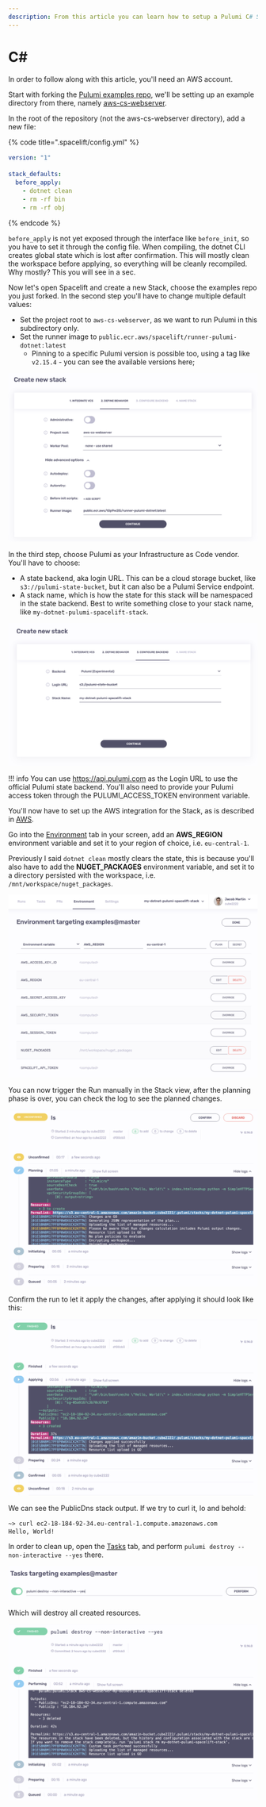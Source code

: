```yaml
---
description: From this article you can learn how to setup a Pulumi C# Stack in Spacelift
---
```


# C\#

In order to follow along with this article, you'll need an AWS account.

Start with forking the [Pulumi examples repo](https://github.com/pulumi/examples), we'll be setting up an example directory from there, namely [aws-cs-webserver](https://github.com/pulumi/examples/tree/master/aws-cs-webserver).

In the root of the repository (not the aws-cs-webserver directory), add a new file:

{% code title=".spacelift/config.yml" %}
```yaml
version: "1"

stack_defaults:
  before_apply:
    - dotnet clean
    - rm -rf bin
    - rm -rf obj
```
{% endcode %}

`before_apply` is not yet exposed through the interface like `before_init`, so you have to set it through the config file. When compiling, the dotnet CLI creates global state which is lost after confirmation. This will mostly clean the workspace before applying, so everything will be cleanly recompiled. Why mostly? This you will see in a sec.

Now let's open Spacelift and create a new Stack, choose the examples repo you just forked. In the second step you'll have to change multiple default values:

* Set the project root to `aws-cs-webserver`, as we want to run Pulumi in this subdirectory only.
* Set the runner image to `public.ecr.aws/spacelift/runner-pulumi-dotnet:latest`&#x20;
  * Pinning to a specific Pulumi version is possible too, using a tag like `v2.15.4` - you can see the available versions here;

![Define behavior.](<../../../assets/screenshots/image (41).png>)

In the third step, choose Pulumi as your Infrastructure as Code vendor. You'll have to choose:

* A state backend, aka login URL. This can be a cloud storage bucket, like `s3://pulumi-state-bucket`, but it can also be a Pulumi Service endpoint.&#x20;
* A stack name, which is how the state for this stack will be namespaced in the state backend. Best to write something close to your stack name, like `my-dotnet-pulumi-spacelift-stack`.

![Configure backend.](<../../../assets/screenshots/image (38).png>)

!!! info
    You can use https://api.pulumi.com as the Login URL to use the official Pulumi state backend. You'll also need to provide your Pulumi access token through the PULUMI\_ACCESS\_TOKEN environment variable.

You'll now have to set up the AWS integration for the Stack, as is described in [AWS](../../../integrations/cloud-providers/aws.md#setting-up-aws-integration).

Go into the [Environment](../../../concepts/configuration/environment.md) tab in your screen, add an **AWS\_REGION** environment variable and set it to your region of choice, i.e. `eu-central-1`.

Previously I said `dotnet clean` mostly clears the state, this is because you'll also have to add the **NUGET\_PACKAGES** environment variable, and set it to a directory persisted with the workspace, i.e. `/mnt/workspace/nuget_packages`.

![Configure environment.](<../../../assets/screenshots/image (25).png>)

You can now trigger the Run manually in the Stack view, after the planning phase is over, you can check the log to see the planned changes.

![Pending apply.](<../../../assets/screenshots/image (17).png>)

Confirm the run to let it apply the changes, after applying it should look like this:

![Applied.](<../../../assets/screenshots/image (18).png>)

We can see the PublicDns stack output. If we try to curl it, lo and behold:

```
~> curl ec2-18-184-92-34.eu-central-1.compute.amazonaws.com
Hello, World!
```

In order to clean up, open the [Tasks](../../../concepts/run/task.md) tab, and perform `pulumi destroy --non-interactive --yes` there.

![Performing cleanup task.](<../../../assets/screenshots/image (5).png>)

Which will destroy all created resources.

![Destruction complete.](<../../../assets/screenshots/image (19).png>)

